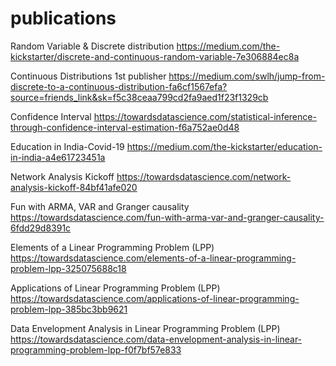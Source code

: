 # publications

Random Variable & Discrete distribution
https://medium.com/the-kickstarter/discrete-and-continuous-random-variable-7e306884ec8a

Continuous Distributions
1st publisher
https://medium.com/swlh/jump-from-discrete-to-a-continuous-distribution-fa6cf1567efa?source=friends_link&sk=f5c38ceaa799cd2fa9aed1f23f1329cb

Confidence Interval
https://towardsdatascience.com/statistical-inference-through-confidence-interval-estimation-f6a752ae0d48

Education in India-Covid-19
https://medium.com/the-kickstarter/education-in-india-a4e61723451a

Network Analysis Kickoff
https://towardsdatascience.com/network-analysis-kickoff-84bf41afe020

Fun with ARMA, VAR and Granger causality
https://towardsdatascience.com/fun-with-arma-var-and-granger-causality-6fdd29d8391c

Elements of a Linear Programming Problem (LPP)
https://towardsdatascience.com/elements-of-a-linear-programming-problem-lpp-325075688c18

Applications of Linear Programming Problem (LPP)
https://towardsdatascience.com/applications-of-linear-programming-problem-lpp-385bc3bb9621

Data Envelopment Analysis in Linear Programming Problem (LPP)
https://towardsdatascience.com/data-envelopment-analysis-in-linear-programming-problem-lpp-f0f7bf57e833
